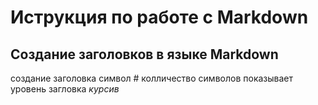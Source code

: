 # Иструкция по работе с Markdown 


## Создание заголовков в языке Markdown 
создание заголовка символ #
колличество символов показывает уровень загловка 
*курсив*

